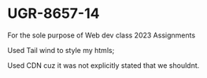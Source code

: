 # UGR-8657-14

For the sole purpose of Web dev class 2023 Assignments

Used Tail wind to style my htmls;

Used CDN cuz it was not explicitly stated that we shouldnt.
